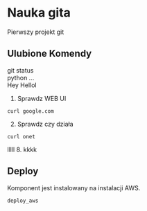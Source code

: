 # Nauka gita
Pierwszy projekt git
## Ulubione Komendy     
git status  
  python ...  
      Hey Hellol
1. Sprawdz WEB UI
```
curl google.com
```

2. Sprawdz czy działa
```
curl onet
```
lllll
8. kkkk
## Deploy

Komponent jest instalowany na instalacji AWS.
```
deploy_aws
```
